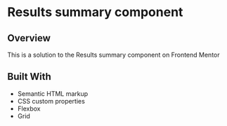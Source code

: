# Results summary component

## Overview
This is a solution to the Results summary component on Frontend Mentor

## Built With
- Semantic HTML markup
- CSS custom properties
- Flexbox
- Grid
